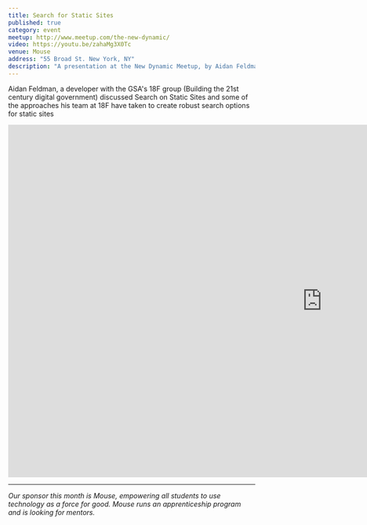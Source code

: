 ```yaml
---
title: Search for Static Sites
published: true
category: event
meetup: http://www.meetup.com/the-new-dynamic/
video: https://youtu.be/zahaMg3X0Tc
venue: Mouse
address: "55 Broad St. New York, NY" 
description: "A presentation at the New Dynamic Meetup, by Aidan Feldman"
---
```

Aidan Feldman, a developer with the GSA's 18F group (Building the 21st century digital government) discussed Search on Static Sites and some of the approaches his team at 18F have taken to create robust search options for static sites


<div class="embed-container">
<iframe width="1280" height="720" src="https://www.youtube-nocookie.com/embed/zahaMg3X0Tc?rel=0&amp;showinfo=0" frameborder="0" allowfullscreen></iframe>
</div>

---

<div class="embed-container">
  <script async class="speakerdeck-embed" data-id="29a7d224aa054a0f900aeeafa13dc39a" data-ratio="1.77777777777778" src="//speakerdeck.com/assets/embed.js"></script>
</div>


_Our sponsor this month is Mouse, empowering all students to use technology as a force for good. Mouse runs an apprenticeship program and is looking for mentors._